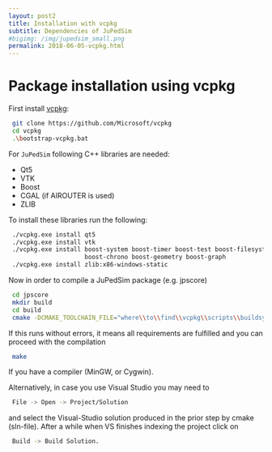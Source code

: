 ```yaml
---
layout: post2
title: Installation with vcpkg
subtitle: Dependencies of JuPedSim
#bigimg: /img/jupedsim_small.png
permalink: 2018-06-05-vcpkg.html
---
```



# Package installation using vcpkg

First install [vcpkg](https://github.com/Microsoft/vcpkg):

```bash
 git clone https://github.com/Microsoft/vcpkg
 cd vcpkg
 .\bootstrap-vcpkg.bat
```


For `JuPedSim` following C++ libraries are needed:

- Qt5
- VTK
- Boost
- CGAL (if AIROUTER is used)
- ZLIB

To install these libraries run the following:

```bash
 ./vcpkg.exe install qt5
 ./vcpkg.exe install vtk
 ./vcpkg.exe install boost-system boost-timer boost-test boost-filesystem
                     boost-chrono boost-geometry boost-graph
 ./vcpkg.exe install zlib:x86-windows-static
```

Now in order to compile a JuPedSim package (e.g. jpscore)

```bash
 cd jpscore
 mkdir build
 cd build
 cmake -DCMAKE_TOOLCHAIN_FILE="where\\to\\find\\vcpkg\\scripts\\buildsystems\\vcpkg.cmake" ..
```

If this runs without errors, it means all requirements are fulfilled and you can proceed with the compilation

```bash
 make
```

If you have a compiler (MinGW, or Cygwin).

Alternatively, in case you use Visual Studio you may need to
```bash
 File -> Open -> Project/Solution
```
and select the Visual-Studio solution produced in the prior step by cmake (sln-file).
After a while when VS finishes indexing the project click on

```bash
 Build -> Build Solution.
```
